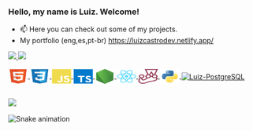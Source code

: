 ### Hello, my name is Luiz. Welcome!

- 📫 Here you can check out some of my projects.
- My portfolio (eng,es,pt-br) https://luizcastrodev.netlify.app/ 

<div>
<a href="https://github.com/Luiz-Felipe-Castro-dev">
<img height="170em" src="https://github-readme-stats.vercel.app/api?username=Luiz-Felipe-Castro-dev&show_icons=true&theme=tokyonight&custom_title=My%20Github%20Stats"/>
<img height="170em" src="https://github-readme-stats.vercel.app/api/top-langs/?username=Luiz-Felipe-Castro-dev&layout=compact&theme=tokyonight"/>
</div>
  
<div style="display: inline_block"><br>
    <img align="center" alt="Luiz-HTML" title="HTML" height="30" width="40" src="https://raw.githubusercontent.com/devicons/devicon/master/icons/html5/html5-original.svg">
    <img align="center" alt="Luiz-CSS" title="CSS" height="30" width="40" src="https://raw.githubusercontent.com/devicons/devicon/master/icons/css3/css3-original.svg">
    <img align="center" alt="Luiz-Js" title="JavaScript" height="30" width="40" src="https://raw.githubusercontent.com/devicons/devicon/master/icons/javascript/javascript-plain.svg">
    <img align="center" alt="Luiz-Ts" title="TypeScript" height="30" width="40" src="https://raw.githubusercontent.com/devicons/devicon/master/icons/typescript/typescript-plain.svg">
    <img align="center" alt="Luiz-NodeJS" title="NodeJS" height="30" width="40" src="https://raw.githubusercontent.com/devicons/devicon/master/icons/nodejs/nodejs-original.svg">
    <img align="center" alt="Luiz-React" title="React" height="30" width="40" src="https://raw.githubusercontent.com/devicons/devicon/master/icons/react/react-original.svg">
    <img align="center" alt="Luiz-Jest" title="Jest" height="30" width="40" src="https://raw.githubusercontent.com/devicons/devicon/master/icons/jest/jest-plain.svg">
    <img align="center" alt="Luiz-Python" title="Python" height="30" width="40" src="https://raw.githubusercontent.com/devicons/devicon/master/icons/python/python-original.svg">
    <img align="center" alt="Luiz-PostgreSQL" title="PostgreSQL" height="30" width="40" src="https://cdn.jsdelivr.net/gh/devicons/devicon/icons/postgresql/postgresql-original.svg">

  
 
  
  

</div>
  
  ##
 
<div>

 <a href="#" target="_blank"><img src="https://komarev.com/ghpvc/?username=Luiz-Felipe-Castro-dev&color=333333&style=for-the-badge" target="_blank"></a>

 ![Snake animation](https://github.com/imthedaniel/imthedaniel/blob/output/github-contribution-grid-snake.svg)
